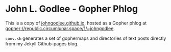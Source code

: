# John L. Godlee - Gopher Phlog

This is a copy of [johngodlee.github.io](https://johngodlee.github.io), hosted as a Gopher phlog at [gopher://republic.circumlunar.space/1/~johngodlee](gopher://republic.circumlunar.space/1/~johngodlee). 

`conv.sh` generates a set of gophermaps and directories of text posts directly from my Jekyll Github-pages blog.
